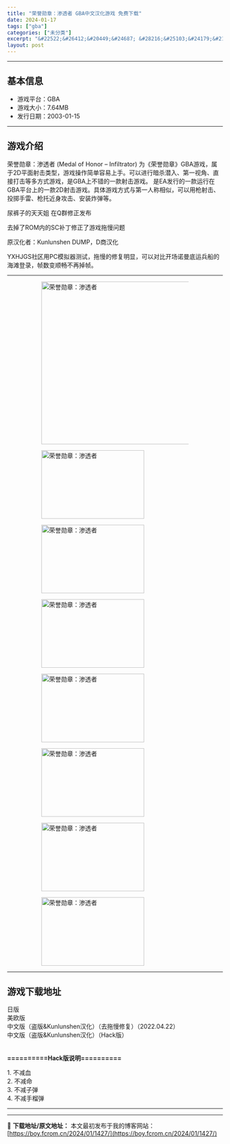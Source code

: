 ```yaml
---
title: "荣誉勋章：渗透者 GBA中文汉化游戏 免费下载"
date: 2024-01-17
tags: ["gba"]
categories: ["未分类"]
excerpt: "&#22522;&#26412;&#20449;&#24687; &#28216;&#25103;&#24179;&#21488;&#65306;GBA &#28216;&#25103;&#22823;&#23567;&#65306;7.64MB &#21457;&#34892;&#26085;&amp;#&hellip;"
layout: post
---
```


 <hr><h2>&#22522;&#26412;&#20449;&#24687;</h2> <ul><li>&#28216;&#25103;&#24179;&#21488;&#65306;GBA</li> <li>&#28216;&#25103;&#22823;&#23567;&#65306;7.64MB</li> <li>&#21457;&#34892;&#26085;&#26399;&#65306;2003-01-15</li> </ul><hr><h2>&#28216;&#25103;&#20171;&#32461;</h2> <p>&#33635;&#35465;&#21195;&#31456;&#65306;&#28183;&#36879;&#32773; (Medal of Honor &ndash; Infiltrator) &#20026;&#12298;&#33635;&#35465;&#21195;&#31456;&#12299;GBA&#28216;&#25103;&#65292;&#23646;&#20110;2D&#24179;&#38754;&#23556;&#20987;&#31867;&#22411;&#65292;&#28216;&#25103;&#25805;&#20316;&#31616;&#21333;&#23481;&#26131;&#19978;&#25163;&#12290;&#21487;&#20197;&#36827;&#34892;&#26263;&#26432;&#28508;&#20837;&#12289;&#31532;&#19968;&#35270;&#35282;&#12289;&#30452;&#25509;&#25171;&#20987;&#31561;&#22810;&#26041;&#24335;&#28216;&#25103;&#65292;&#26159;GBA&#19978;&#19981;&#38169;&#30340;&#19968;&#27454;&#23556;&#20987;&#28216;&#25103;&#12290; &#26159;EA&#21457;&#34892;&#30340;&#19968;&#27454;&#36816;&#34892;&#22312;GBA&#24179;&#21488;&#19978;&#30340;&#19968;&#27454;2D&#23556;&#20987;&#28216;&#25103;&#12290;&#20855;&#20307;&#28216;&#25103;&#26041;&#24335;&#19982;&#31532;&#19968;&#20154;&#31216;&#30456;&#20284;&#65292;&#21487;&#20197;&#29992;&#26538;&#23556;&#20987;&#12289;&#25237;&#25527;&#25163;&#38647;&#12289;&#26538;&#25176;&#36817;&#36523;&#25915;&#20987;&#12289;&#23433;&#35013;&#28856;&#24377;&#31561;&#12290;</p> <p>&#23615;&#35044;&#23376;&#30340;&#22825;&#22825;&#22992; &#22312;Q&#32676;&#20462;&#27491;&#21457;&#24067;</p> <p>&#21435;&#25481;&#20102;ROM&#20869;&#30340;SC&#34917;&#19969;&#20462;&#27491;&#20102;&#28216;&#25103;&#25302;&#24930;&#38382;&#39064;</p> <p>&#21407;&#27721;&#21270;&#32773;&#65306;Kunlunshen DUMP&#65292;D&#21830;&#27721;&#21270;</p> <p>YXHJGS&#31038;&#21306;&#29992;PC&#27169;&#25311;&#22120;&#27979;&#35797;&#65292;&#25302;&#24930;&#30340;&#20462;&#22797;&#26126;&#26174;&#65292;&#21487;&#20197;&#23545;&#27604;&#24320;&#22330;&#35834;&#26364;&#24213;&#36816;&#20853;&#33337;&#30340;&#28023;&#28393;&#30331;&#24405;&#65292;&#24103;&#25968;&#21464;&#39034;&#30021;&#19981;&#20877;&#25481;&#24103;&#12290;</p> <hr><figure><figure><img loading="lazy" decoding="async" width="600" height="380" data-id="5338" src="https://boy.fcrom.cn/wp-content/uploads/2024/01/20240116_65a63754dd046.jpg" title="&#33635;&#35465;&#21195;&#31456;&#65306;&#28183;&#36879;&#32773;-&#23553;&#38754;" alt="荣誉勋章：渗透者"></figure><figure><img loading="lazy" decoding="async" width="240" height="160" data-id="5323" src="https://boy.fcrom.cn/wp-content/uploads/2024/01/20240116_65a6375516d26.png" title="&#33635;&#35465;&#21195;&#31456;&#65306;&#28183;&#36879;&#32773;-1" alt="荣誉勋章：渗透者"></figure><figure><img loading="lazy" decoding="async" width="240" height="160" data-id="5322" src="https://boy.fcrom.cn/wp-content/uploads/2024/01/20240116_65a637553dcad.png" title="&#33635;&#35465;&#21195;&#31456;&#65306;&#28183;&#36879;&#32773;-2" alt="荣誉勋章：渗透者"></figure><figure><img loading="lazy" decoding="async" width="240" height="160" data-id="5318" src="https://boy.fcrom.cn/wp-content/uploads/2024/01/20240116_65a63755788e7.png" title="&#33635;&#35465;&#21195;&#31456;&#65306;&#28183;&#36879;&#32773;" alt="荣誉勋章：渗透者"></figure><figure><img loading="lazy" decoding="async" width="240" height="160" data-id="5320" src="https://boy.fcrom.cn/wp-content/uploads/2024/01/20240116_65a63755ae693.png" title="&#33635;&#35465;&#21195;&#31456;&#65306;&#28183;&#36879;&#32773;" alt="荣誉勋章：渗透者"></figure><figure><img loading="lazy" decoding="async" width="240" height="160" data-id="5319" src="https://boy.fcrom.cn/wp-content/uploads/2024/01/20240116_65a63755eaeb3.png" title="&#33635;&#35465;&#21195;&#31456;&#65306;&#28183;&#36879;&#32773;" alt="荣誉勋章：渗透者"></figure><figure><img loading="lazy" decoding="async" width="240" height="160" data-id="5321" src="https://boy.fcrom.cn/wp-content/uploads/2024/01/20240116_65a6375628fcf.png" title="&#33635;&#35465;&#21195;&#31456;&#65306;&#28183;&#36879;&#32773;" alt="荣誉勋章：渗透者"></figure><figure><img loading="lazy" decoding="async" width="240" height="160" data-id="5324" src="https://boy.fcrom.cn/wp-content/uploads/2024/01/20240116_65a637565b10c.png" title="&#33635;&#35465;&#21195;&#31456;&#65306;&#28183;&#36879;&#32773;" alt="荣誉勋章：渗透者"></figure></figure><hr><h2>&#28216;&#25103;&#19979;&#36733;&#22320;&#22336;</h2> <div><div> <div> <span></span><span>&#26085;&#29256;</span></div> <div> <span></span><span>&#32654;&#27431;&#29256;</span></div> <div> <span></span><span>&#20013;&#25991;&#29256;&#65288;&#30423;&#29256;&amp;Kunlunshen&#27721;&#21270;&#65289;&#65288;&#21435;&#25302;&#24930;&#20462;&#22797;&#65289;&#65288;2022.04.22&#65289;</span></div> <div> <span></span><span>&#20013;&#25991;&#29256;&#65288;&#30423;&#29256;&amp;Kunlunshen&#27721;&#21270;&#65289;&#65288;Hack&#29256;&#65289;</span></div> </div></div> <div style="height:20px" aria-hidden="true"></div> <p><strong>==========Hack&#29256;&#35828;&#26126;==========</strong></p> <p>1. &#19981;&#20943;&#34880;<br>2. &#19981;&#20943;&#21629;<br>3. &#19981;&#20943;&#23376;&#24377;<br>4. &#19981;&#20943;&#25163;&#27060;&#24377;</p> <hr>

---
📖 **下载地址/原文地址：** 本文最初发布于我的博客网站：[https://boy.fcrom.cn/2024/01/1427/](https://boy.fcrom.cn/2024/01/1427/)
